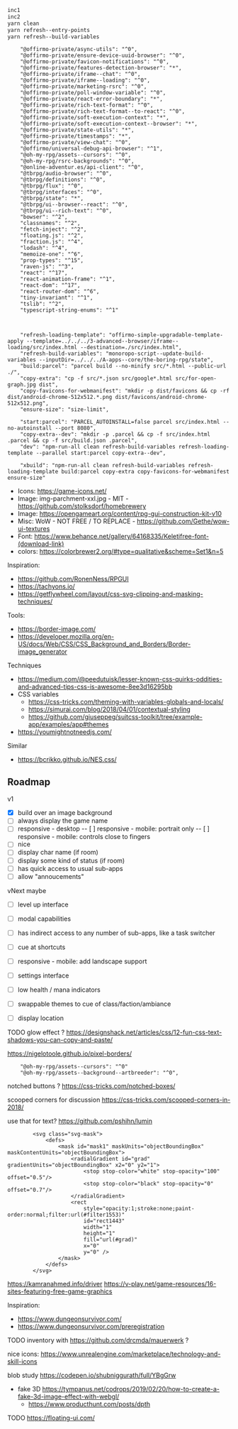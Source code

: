
```bash
inc1
inc2
yarn clean
yarn refresh--entry-points
yarn refresh--build-variables
```





		"@offirmo-private/async-utils": "^0",
		"@offirmo-private/ensure-device-uuid-browser": "^0",
		"@offirmo-private/favicon-notifications": "^0",
		"@offirmo-private/features-detection-browser": "*",
		"@offirmo-private/iframe--chat": "^0",
		"@offirmo-private/iframe--loading": "^0",
		"@offirmo-private/marketing-rsrc": "^0",
		"@offirmo-private/poll-window-variable": "^0",
		"@offirmo-private/react-error-boundary": "*",
		"@offirmo-private/rich-text-format": "^0",
		"@offirmo-private/rich-text-format--to-react": "^0",
		"@offirmo-private/soft-execution-context": "*",
		"@offirmo-private/soft-execution-context--browser": "*",
		"@offirmo-private/state-utils": "*",
		"@offirmo-private/timestamps": "*",
		"@offirmo-private/view-chat": "^0",
		"@offirmo/universal-debug-api-browser": "^1",
		"@oh-my-rpg/assets--cursors": "^0",
		"@oh-my-rpg/rsrc-backgrounds": "^0",
		"@online-adventur.es/api-client": "^0",
		"@tbrpg/audio-browser": "^0",
		"@tbrpg/definitions": "^0",
		"@tbrpg/flux": "^0",
		"@tbrpg/interfaces": "^0",
		"@tbrpg/state": "*",
		"@tbrpg/ui--browser--react": "^0",
		"@tbrpg/ui--rich-text": "^0",
		"bowser": "^2",
		"classnames": "^2",
		"fetch-inject": "^2",
		"floating.js": "^2",
		"fraction.js": "^4",
		"lodash": "^4",
		"memoize-one": "^6",
		"prop-types": "^15",
		"raven-js": "^3",
		"react": "^17",
		"react-animation-frame": "^1",
		"react-dom": "^17",
		"react-router-dom": "^6",
		"tiny-invariant": "^1",
		"tslib": "^2",
		"typescript-string-enums": "^1"



		"refresh-loading-template": "offirmo-simple-upgradable-template-apply --template=../../../3-advanced--browser/iframe--loading/src/index.html --destination=./src/index.html",
		"refresh-build-variables": "monoropo-script--update-build-variables --inputDir=../../../A-apps--core/the-boring-rpg/state",
		"build:parcel": "parcel build --no-minify src/*.html --public-url ./",
		"copy-extra": "cp -f src/*.json src/google*.html src/for-open-graph.jpg dist",
		"copy-favicons-for-webmanifest": "mkdir -p dist/favicons && cp -rf dist/android-chrome-512x512.*.png dist/favicons/android-chrome-512x512.png",
		"ensure-size": "size-limit",

		"start:parcel": "PARCEL_AUTOINSTALL=false parcel src/index.html --no-autoinstall --port 8080",
		"copy-extra--dev": "mkdir -p .parcel && cp -f src/index.html .parcel && cp -f src/build.json .parcel",
		"dev": "npm-run-all clean refresh-build-variables refresh-loading-template --parallel start:parcel copy-extra--dev",

		"xbuild": "npm-run-all clean refresh-build-variables refresh-loading-template build:parcel copy-extra copy-favicons-for-webmanifest ensure-size"





* Icons: https://game-icons.net/
* Image: img-parchment-xxl.jpg - MIT - https://github.com/stolksdorf/homebrewery
* Image: https://opengameart.org/content/rpg-gui-construction-kit-v10
* Misc: WoW - NOT FREE / TO REPLACE - https://github.com/Gethe/wow-ui-textures
* Font: https://www.behance.net/gallery/64168335/Keletifree-font-(download-link)
* colors: https://colorbrewer2.org/#type=qualitative&scheme=Set1&n=5

Inspiration:
* https://github.com/RonenNess/RPGUI
* https://tachyons.io/
* https://getflywheel.com/layout/css-svg-clipping-and-masking-techniques/


Tools:
* https://border-image.com/
* https://developer.mozilla.org/en-US/docs/Web/CSS/CSS_Background_and_Borders/Border-image_generator

Techniques
* https://medium.com/@peedutuisk/lesser-known-css-quirks-oddities-and-advanced-tips-css-is-awesome-8ee3d16295bb
* CSS variables
  * https://css-tricks.com/theming-with-variables-globals-and-locals/
  * https://simurai.com/blog/2018/04/01/contextual-styling
  * https://github.com/giuseppeg/suitcss-toolkit/tree/example-app/examples/app#themes
* https://youmightnotneedjs.com/

Similar
* https://bcrikko.github.io/NES.css/


## Roadmap

v1
- [x] build over an image background
- [ ] always display the game name
- [ ] responsive - desktop
  -- [ ] responsive - mobile: portrait only
  -- [ ] responsive - mobile: controls close to fingers
- [ ] nice
- [ ] display char name (if room)
- [ ] display some kind of status (if room)
- [ ] has quick access to usual sub-apps
- [ ] allow "annoucements"

vNext maybe
- [ ] level up interface
- [ ] modal capabilities
- [ ] has indirect access to any number of sub-apps, like a task switcher
- [ ] cue at shortcuts
- [ ] responsive - mobile: add landscape support
- [ ] settings interface
- [ ] low health / mana indicators
- [ ] swappable themes to cue of class/faction/ambiance
- [ ] display location


TODO glow effect ?
https://designshack.net/articles/css/12-fun-css-text-shadows-you-can-copy-and-paste/

https://nigelotoole.github.io/pixel-borders/



		"@oh-my-rpg/assets--cursors": "^0"
		"@oh-my-rpg/assets--background--artbreeder": "^0",


notched buttons ? https://css-tricks.com/notched-boxes/

scooped corners for discussion https://css-tricks.com/scooped-corners-in-2018/

use that for text? https://github.com/pshihn/lumin


			<svg class="svg-mask">
				<defs>
					<mask id="mask1" maskUnits="objectBoundingBox" maskContentUnits="objectBoundingBox">
						<radialGradient id="grad" gradientUnits="objectBoundingBox" x2="0" y2="1">
							<stop stop-color="white" stop-opacity="100" offset="0.5"/>
							<stop stop-color="black" stop-opacity="0" offset="0.7"/>
						</radialGradient>
						<rect
							style="opacity:1;stroke:none;paint-order:normal;filter:url(#filter1553)"
							id="rect1443"
							width="1"
							height="1"
							fill="url(#grad)"
							x="0"
							y="0" />
					</mask>
				</defs>
			</svg>


https://kamranahmed.info/driver
https://v-play.net/game-resources/16-sites-featuring-free-game-graphics


Inspiration:
- https://www.dungeonsurvivor.com/
- https://www.dungeonsurvivor.com/preregistration

TODO inventory with https://github.com/drcmda/mauerwerk ?


nice icons: https://www.unrealengine.com/marketplace/technology-and-skill-icons

blob study https://codepen.io/shubniggurath/full/YBgGrw
* fake 3D https://tympanus.net/codrops/2019/02/20/how-to-create-a-fake-3d-image-effect-with-webgl/
  * https://www.producthunt.com/posts/dpth


TODO https://floating-ui.com/
